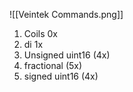 ![[Veintek Commands.png]]

1. Coils 0x
2. di 1x
3. Unsigned uint16 (4x) 
4. fractional (5x)
5.  signed uint16 (4x) 